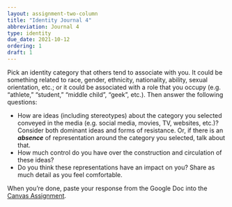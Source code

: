```yaml
---
layout: assignment-two-column
title: "Identity Journal 4"
abbreviation: Journal 4
type: identity
due_date: 2021-10-12
ordering: 1
draft: 1
---
```


Pick an identity category that others tend to associate with you. It could be something related to race, gender, ethnicity, nationality, ability, sexual orientation, etc.; or it could be associated with a role that you occupy (e.g. “athlete,” “student,” “middle child”, “geek”, etc.). Then answer the following questions:

* How are ideas (including stereotypes) about the category you selected conveyed in the media (e.g. social media, movies, TV, websites, etc.)? Consider both dominant ideas and forms of resistance. Or, if there is an ***absence*** of representation around the category you selected, talk about that.
* How much control do you have over the construction and circulation of these ideas?
* Do you think these representations have an impact on you? Share as much detail as you feel comfortable.

When you’re done, paste your response from the Google Doc into the <a href="https://canvas.northwestern.edu/courses/130544/assignments/851417">Canvas Assignment</a>.

